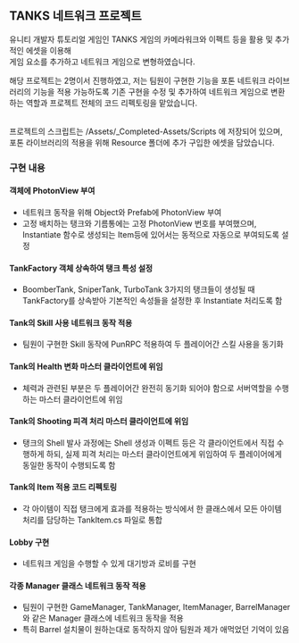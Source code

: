 ## TANKS 네트워크 프로젝트
유니티 개발자 튜토리얼 게임인 TANKS 게임의 카메라워크와 이펙트 등을 활용 및 추가적인 에셋을 이용해 <br>게임 요소를 추가하고 네트워크 게임으로 변형하였습니다.

해당 프로젝트는 2명이서 진행하였고, 저는 팀원이 구현한 기능을 포톤 네트워크 라이브러리의 기능을 적용 가능하도록
기존 구현을 수정 및 추가하여 네트워크 게임으로 변환하는 역할과 프로젝트 전체의 코드 리펙토링을 맡았습니다.

<br>
프로젝트의 스크립트는 /Assets/_Completed-Assets/Scripts 에 저장되어 있으며, 포톤 라이브러리의 적용을 위해 Resource 폴더에 추가 구입한 에셋을 담았습니다.

### 구현 내용

#### 객체에 PhotonView 부여
- 네트워크 동작을 위해 Object와 Prefab에 PhotonView 부여
- 고정 배치하는 탱크와 기름통에는 고정 PhotonView 번호를 부여했으며, Instantiate 함수로 생성되는 Item등에 있어서는 동적으로 자동으로 부여되도록 설정
  
#### TankFactory 객체 상속하여 탱크 특성 설정
- BoomberTank, SniperTank, TurboTank 3가지의 탱크들이 생성될 때 TankFactory를 상속받아 기본적인 속성들을 설정한 후 Instantiate 처리도록 함

#### Tank의 Skill 사용 네트워크 동작 적용
- 팀원이 구현한 Skill 동작에 PunRPC 적용하여 두 플레이어간 스킬 사용을 동기화

#### Tank의 Health 변화 마스터 클라이언트에 위임
- 체력과 관련된 부분은 두 플레이어간 완전히 동기화 되어야 함으로 서버역할을 수행하는 마스터 클라이언트에 위임

#### Tank의 Shooting 피격 처리 마스터 클라이언트에 위임
- 탱크의 Shell 발사 과정에는 Shell 생성과 이펙트 등은 각 클라이언트에서 직접 수행하게 하되, 실제 피격 처리는 마스터 클라이언트에게 위임하여 두 플레이어에게 동일한 동작이 수행되도록 함

#### Tank의 Item 적용 코드 리펙토링
- 각 아이템이 직접 탱크에게 효과를 적용하는 방식에서 한 클래스에서 모든 아이템 처리를 담당하는 TankItem.cs 파일로 통합

#### Lobby 구현
- 네트워크 게임을 수행할 수 있게 대기방과 로비를 구현

#### 각종 Manager 클래스 네트워크 동작 적용
- 팀원이 구현한 GameManager, TankManager, ItemManager, BarrelManager 와 같은 Manager 클래스에 네트워크 동작을 적용
- 특히 Barrel 설치물이 원하는대로 동작하지 않아 팀원과 제가 애먹었던 기억이 있음
